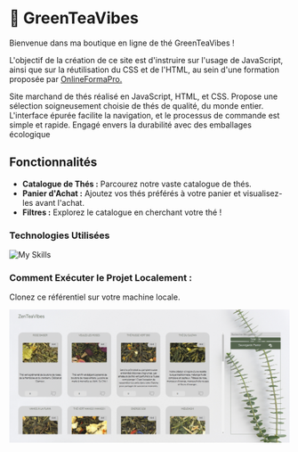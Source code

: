 # 🍵 GreenTeaVibes

Bienvenue dans ma boutique en ligne de thé GreenTeaVibes !

L'objectif de la création de ce site est d'instruire sur l'usage de JavaScript, ainsi que sur la réutilisation du CSS et de l'HTML, au sein d'une formation proposée par <a href = 'https://www.onlineformapro.com/' target = '_blank' >OnlineFormaPro.</a>
 
Site marchand de thés réalisé en JavaScript, HTML, et CSS. Propose une sélection soigneusement choisie de thés de qualité, du monde entier. L'interface épurée facilite la navigation, et le processus de commande est simple et rapide. Engagé envers la durabilité avec des emballages écologique

## Fonctionnalités

- **Catalogue de Thés :** Parcourez notre vaste catalogue de thés.
- **Panier d'Achat :** Ajoutez vos thés préférés à votre panier et visualisez-les avant l'achat.
- **Filtres :** Explorez le catalogue en cherchant votre thé ! 

### Technologies Utilisées

![My Skills](https://skillicons.dev/icons?i=js,html,css,)

### Comment Exécuter le Projet Localement :

Clonez ce référentiel sur votre machine locale.

![Screenshot 2024-01-24 at 22-22-47 Boutique en ligne](image.png)


